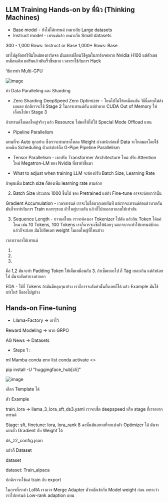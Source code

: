 ## LLM Training Hands-on by พี่นิว (Thinking Machines)

* Base model - ยังไม่ได้เทรนด์ เหมาะกับ Large datasets
* Instruct model - เทรนด์แล้ว เหมาะกับ Small datasets

300 - 1,000 Rows:
Instruct or Base
1,000+ Rows: Base 

เขาไปดูอัลกอริทึมใหม่ของการ์ดจอ มันเลยเปลี่ยนวิธีคูณในการ์ดจอพวก Nvidia H100 แต่ตัวเลขเหมือนเดิม แต่รันแล้วมันเร็วขึ้นมาก เวลาเราใช้กับการ Hack 

วิธีการทำ Multi-GPU

![image](https://github.com/user-attachments/assets/4bff4247-f569-4d1c-b150-6e77e7d4fb88)


ทำ Data Paralleling และ Sharding

* Zero Sharding DeepSpeed Zero Optimizer - โยนไปไม่ให้เหมือนกัน วิธีนี้แทบไม่ส่งผลเลย 
ปกติเราจะใช้ Stage 2 ในการเทรนด์กัน แต่ถ้าหาก CUDA Out of Memory ให้เลื่อนไปหา Stage 3

ถ้าเทรนด์โมเดลใหญ่จริงๆ แล้ว Resource ไม่พอให้ไปใช้ Special Mode Offload แทน

* Pipeline Parallelism

แทนที่จะ Auto ทุกอย่าง ซึ่งเราจะสามารถโหลด Weight ล่วงหน้าก่อนที่ Data จะไหลมมาโดยใช้เทคนิค Scheduling ตัวเปเปอร์คือ G-Pipe
Pipeline Parallelism 

* Tensor Parallelism - เขาปรับ Transformer Architecture ใหม่ ปรับ Attention ใหม่
Megatron-LM ของ Nvidia ที่เขาทำขึ้นมา

* What to adjust when training LLM จะต้องปรับ Batch Size, Learning Rate

ถ้าคุณเพิ่ม batch size ก็ต้องเพิ่ม learning rate ตามด้วย

2. Batch Size ประมาณ 1000 ขึ้นไป ของ Pretrained แต่ถ้า Fine-tune อาจจะน้อยกว่านั้น

Gradient Accumulation - เวลาเทรนด์ เราจะไม่ได้บวกเลยทันที แต่เราจะเทรนด์ต่อแล้วบวกกัน มันก็จะเท่ากับการ Train หลายๆรอบ ตัวใหญ่บวกกัน
แล้วก็ไปสเกลบวกลบให้เท่ากัน

3. Sequence Length - ยาวแค่ไหน เราจะต้องเอา Tokenizer ไปตัด แล้วกิน Token ได้แค่ไหน เช่น 10 Tokens, 100 Tokens
เราก็ควรจะเซ็ตให้น้อยๆ นอกจากจะทำให้เทรนด์ช้าลงแล้วก็จะน้อย มันไปอัพเดท weight โมเดลใหญ่ที่ไหนบ้าง

เวลาเราเอาไปเทรนด์
1. <Hello> <we> <are> <superai>
2. <Hello> <we> <are> <superai>
3. <Hello> <we> <are> <superai> <Hello> <we> <are> <superai>

คือ 1,2 มันจะทำ Padding Token ให้เต็มเหมือนกับ 3. ถ้าเซ็ตเยอะไป ก็ Tag เยอะเกิน แต่ถ้าน้อยไป มันจะตัดคำบางคำออก

EDA - ใช้กี่ Tokens ถ้ามันมีหลุดๆมาบ้าง เราก็อาจจะตัดคำนั้นทิ้งเลยก็ได้ แล้ว Example มันใช้เท่าไหร่ ก็ลองไปดูบ้าง

## Hands-on Fine-tuning

* Llama-Factory -> เอาไว้

Reward Modeling -> พวก GRPO

AG News -> Datasets

* Steps 1 :

ml Mamba
conda env list
conda activate <>

pip install -U "huggingface_hub[cli]"

![image](https://github.com/user-attachments/assets/44b0203b-f850-4dda-9945-92a5ad0d4b27)

เลือก Template ได้

ตัว Example

train_lora -> llama_3_lora_sft_ds3.yaml เราจะเซ็ต deepspeed หรือ stage ที่เราอยากเทรนด์

Stage: sft, finetune: lora, lora_rank 8 ฉะนั้นมันอยากที่จะแบ่งตัว Optimizer ได้ มันจะแบ่งตัว Gradient กับ Weight ได้

ds_z2_config.json

แล้วก็ Dataset

dataset

dataset: Train_alpaca

ปกติเราจะใช้แค่ train กับ export

ในการที่เราทำ LoRA เราควร Merge Adapter ตัวหลักเข้ากับ Model weight ก่อน เพราะว่าเราไปเทรนด์ Low-rank adaption แทน
